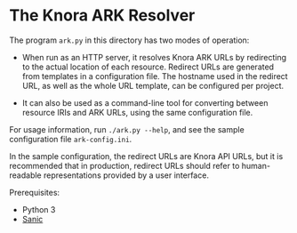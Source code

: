 # The Knora ARK Resolver

  The program `ark.py` in this directory has two modes of operation:

  - When run as an HTTP server, it resolves Knora ARK URLs by redirecting
   to the actual location of each resource. Redirect URLs are generated
   from templates in a configuration file. The hostname used in the
   redirect URL, as well as the whole URL template, can be configured per
   project.

  - It can also be used as a command-line tool for converting between
   resource IRIs and ARK URLs, using the same configuration file.

  For usage information, run `./ark.py --help`, and see the sample configuration
 file `ark-config.ini`.

  In the sample configuration, the redirect URLs are Knora API URLs,
 but it is recommended that in production, redirect URLs should refer to
 human-readable representations provided by a user interface.

  Prerequisites:

  - Python 3
 - [Sanic](https://sanic.readthedocs.io/en/latest/)
